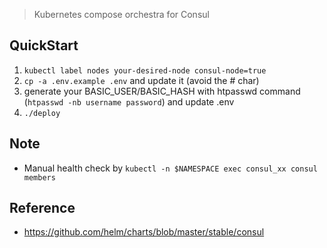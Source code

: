 > Kubernetes compose orchestra for Consul

## QuickStart
1. `kubectl label nodes your-desired-node consul-node=true`
2. `cp -a .env.example .env` and update it (avoid the # char)
3. generate your BASIC_USER/BASIC_HASH with htpasswd command (`htpasswd -nb username password`) and update .env
4. `./deploy`

## Note
* Manual health check by `kubectl -n $NAMESPACE exec consul_xx consul members`

## Reference
* https://github.com/helm/charts/blob/master/stable/consul
